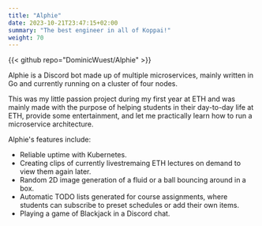 ```yaml
---
title: "Alphie"
date: 2023-10-21T23:47:15+02:00
summary: "The best engineer in all of Koppai!"
weight: 70
---
```


{{< github repo="DominicWuest/Alphie" >}}

Alphie is a Discord bot made up of multiple microservices, mainly written in Go and
currently running on a cluster of four nodes.

This was my little passion project during my first year at ETH and was mainly made with the purpose of helping students in their day-to-day life at ETH, provide some entertainment, and let me practically learn how to run a microservice architecture.

Alphie's features include:
- Reliable uptime with Kubernetes.
- Creating clips of currently livestremaing ETH lectures on demand to view them again later.
- Random 2D image generation of a fluid or a ball bouncing around in a box.
- Automatic TODO lists generated for course assignments, where students can subscribe to preset schedules or add their own items.
- Playing a game of Blackjack in a Discord chat.